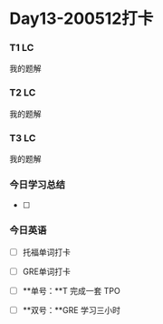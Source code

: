 # Day13-200512打卡

### T1 LC

我的题解

### T2 LC

我的题解

### T3 LC

我的题解

### 今日学习总结

- [ ] 

### 今日英语

- [ ] 托福单词打卡
- [ ] GRE单词打卡

- [ ] **单号：**T 完成一套 TPO

- [ ] **双号：**GRE 学习三小时